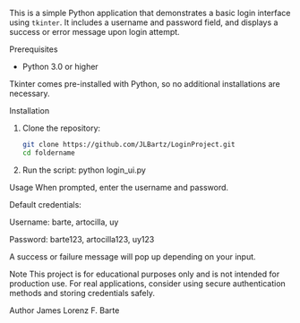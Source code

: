 This is a simple Python application that demonstrates a basic login interface using `tkinter`. It includes a username and password field, and displays a success or error message upon login attempt.

Prerequisites
- Python 3.0 or higher

Tkinter comes pre-installed with Python, so no additional installations are necessary.

Installation
1. Clone the repository:
   ```bash
   git clone https://github.com/JLBartz/LoginProject.git
   cd foldername
2. Run the script:
   python login_ui.py

Usage
When prompted, enter the username and password.

Default credentials:

Username: barte, artocilla, uy

Password: barte123, artocilla123, uy123

A success or failure message will pop up depending on your input.

Note
This project is for educational purposes only and is not intended for production use. For real applications, consider using secure authentication methods and storing credentials safely.

Author
James Lorenz F. Barte
